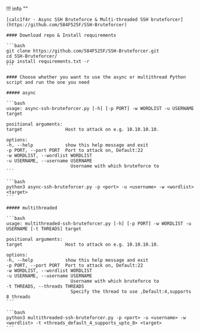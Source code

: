 !!! info ""

    [calc1f4r - Async SSH Bruteforce & Multi-threaded SSH bruteforcer](https://github.com/584F525F/SSH-Bruteforcer)

    #### Download repo & Install requirements

    ```bash
    git clone https://github.com/584F525F/SSH-Bruteforcer.git
    cd SSH-Bruteforcer/
    pip install requirements.txt -r
    ```

    #### Choose whether you want to use the async or multithread Python script and run the one you need

    ##### async

    ```bash
    usage: async-ssh-bruteforcer.py [-h] [-p PORT] -w WORDLIST -u USERNAME target

    positional arguments:
    target                Host to attack on e.g. 10.10.10.10.

    options:
    -h, --help            show this help message and exit
    -p PORT, --port PORT  Port to attack on, Default:22
    -w WORDLIST, --wordlist WORDLIST
    -u USERNAME, --username USERNAME
                            Username with which bruteforce to
    ```

    ```bash
    python3 async-ssh-bruteforcer.py -p <port> -u <username> -w <wordlist> <target>
    ```

    ##### multithreaded

    ```bash
    usage: multithreaded-ssh-bruteforcer.py [-h] [-p PORT] -w WORDLIST -u USERNAME [-t THREADS] target

    positional arguments:
    target                Host to attack on e.g. 10.10.10.10.

    options:
    -h, --help            show this help message and exit
    -p PORT, --port PORT  Port to attack on, Default:22
    -w WORDLIST, --wordlist WORDLIST
    -u USERNAME, --username USERNAME
                            Username with which bruteforce to
    -t THREADS, --threads THREADS
                            Specify the thread to use ,Default:4,supports 8 threads
    ```

    ```bash
    python3 multithreaded-ssh-bruteforcer.py -p <port> -u <username> -w <wordlist> -t <threads_default_4_supports_upto_8> <target>
    ```
